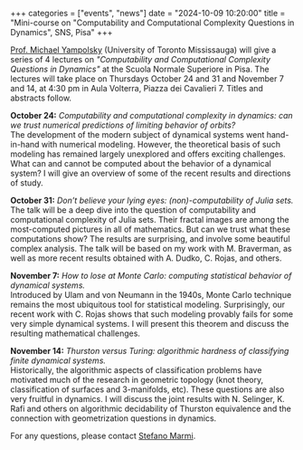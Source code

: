 +++
categories = ["events", "news"]
date = "2024-10-09 10:20:00"
title = "Mini-course on "Computability and Computational Complexity Questions in Dynamics", SNS, Pisa"
+++

[Prof. Michael Yampolsky](https://www.utm.utoronto.ca/math-cs-stats/people/michael-yampolsky) 
(University of Toronto Mississauga) will give a series of 4 lectures on 
_"Computability and Computational Complexity Questions in Dynamics"_ at the Scuola Normale 
Superiore in Pisa. The lectures will take place on Thursdays October 24 and 31 and November 
7 and 14, at 4:30 pm in Aula Volterra, Piazza dei Cavalieri 7. Titles and abstracts follow.

**October 24:** _Computability and computational complexity in dynamics: can we trust 
numerical predictions of limiting behavior of orbits?_  
The development of the modern subject of dynamical systems went hand-in-hand with 
numerical modeling. However, the theoretical basis of such modeling has remained 
largely unexplored and offers exciting challenges. What can and cannot be computed 
about the behavior of a dynamical system? I will give an overview of some of the 
recent results and directions of study.

**October 31:** _Don’t believe your lying eyes: (non)-computability of Julia sets._  
The talk will be a deep dive into the question of computability and computational 
complexity of Julia sets. Their fractal images are among the most-computed pictures 
in all of mathematics. But can we trust what these computations show? The results 
are surprising, and involve some beautiful complex analysis. The talk will be based 
on my work with M. Braverman, as well as more recent results obtained with A. Dudko, 
C. Rojas, and others.

**November 7:** _How to lose at Monte Carlo: computing statistical behavior of 
dynamical systems._  
Introduced by Ulam and von Neumann in the 1940s, Monte Carlo technique remains the 
most ubiquitous tool for statistical modeling. Surprisingly, our recent work with 
C. Rojas shows that such modeling provably fails for some very simple dynamical 
systems. I will present this theorem and discuss the resulting mathematical challenges.

**November 14:** _Thurston versus Turing: algorithmic hardness of classifying finite 
dynamical systems._  
Historically, the algorithmic aspects of classification problems have motivated 
much of the research in geometric topology (knot theory, classification of 
surfaces and 3-manifolds, etc). These questions are also very fruitful in 
dynamics. I will discuss the joint results with N. Selinger, K. Rafi and others 
on algorithmic decidability of Thurston equivalence and the connection with 
geometrization questions in dynamics. 

For any questions, please contact [Stefano Marmi](mailto:stefano.marmi@sns.it).

